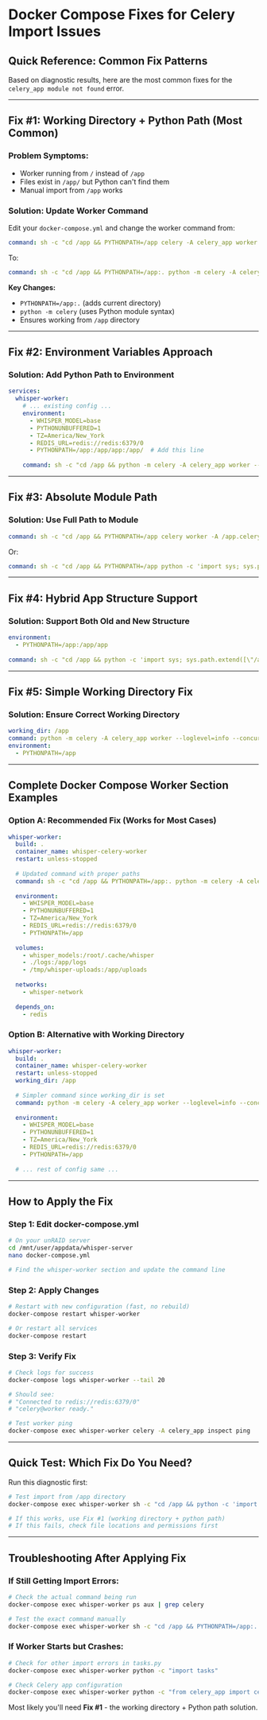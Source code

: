# Docker Compose Fixes for Celery Import Issues

## Quick Reference: Common Fix Patterns

Based on diagnostic results, here are the most common fixes for the `celery_app module not found` error.

---

## Fix #1: Working Directory + Python Path (Most Common)

### Problem Symptoms:
- Worker running from `/` instead of `/app`
- Files exist in `/app/` but Python can't find them
- Manual import from `/app` works

### Solution: Update Worker Command
Edit your `docker-compose.yml` and change the worker command from:
```yaml
command: sh -c "cd /app && PYTHONPATH=/app celery -A celery_app worker ..."
```

To:
```yaml
command: sh -c "cd /app && PYTHONPATH=/app:. python -m celery -A celery_app worker --loglevel=info --concurrency=2 --queues=audio_processing,batch_processing,default"
```

**Key Changes:**
- `PYTHONPATH=/app:.` (adds current directory)
- `python -m celery` (uses Python module syntax)
- Ensures working from `/app` directory

---

## Fix #2: Environment Variables Approach

### Solution: Add Python Path to Environment
```yaml
services:
  whisper-worker:
    # ... existing config ...
    environment:
      - WHISPER_MODEL=base
      - PYTHONUNBUFFERED=1
      - TZ=America/New_York
      - REDIS_URL=redis://redis:6379/0
      - PYTHONPATH=/app:/app/app:/app/  # Add this line
    
    command: sh -c "cd /app && python -m celery -A celery_app worker --loglevel=info --concurrency=2 --queues=audio_processing,batch_processing,default"
```

---

## Fix #3: Absolute Module Path

### Solution: Use Full Path to Module
```yaml
command: sh -c "cd /app && PYTHONPATH=/app celery worker -A /app.celery_app --loglevel=info --concurrency=2 --queues=audio_processing,batch_processing,default"
```

Or:
```yaml
command: sh -c "cd /app && PYTHONPATH=/app python -c 'import sys; sys.path.insert(0, \"/app\"); from celery_app import celery_app; celery_app.worker_main()'"
```

---

## Fix #4: Hybrid App Structure Support

### Solution: Support Both Old and New Structure
```yaml
environment:
  - PYTHONPATH=/app:/app/app
  
command: sh -c "cd /app && python -c 'import sys; sys.path.extend([\"/app\", \"/app/app\"]); from celery import Celery; exec(open(\"celery_app.py\").read()); celery_app.worker_main([\"worker\", \"--loglevel=info\", \"--concurrency=2\"])'"
```

---

## Fix #5: Simple Working Directory Fix

### Solution: Ensure Correct Working Directory
```yaml
working_dir: /app
command: python -m celery -A celery_app worker --loglevel=info --concurrency=2 --queues=audio_processing,batch_processing,default
environment:
  - PYTHONPATH=/app
```

---

## Complete Docker Compose Worker Section Examples

### Option A: Recommended Fix (Works for Most Cases)
```yaml
whisper-worker:
  build: .
  container_name: whisper-celery-worker
  restart: unless-stopped
  
  # Updated command with proper paths
  command: sh -c "cd /app && PYTHONPATH=/app:. python -m celery -A celery_app worker --loglevel=info --concurrency=2 --queues=audio_processing,batch_processing,default"
  
  environment:
    - WHISPER_MODEL=base
    - PYTHONUNBUFFERED=1
    - TZ=America/New_York
    - REDIS_URL=redis://redis:6379/0
    - PYTHONPATH=/app
  
  volumes:
    - whisper_models:/root/.cache/whisper
    - ./logs:/app/logs
    - /tmp/whisper-uploads:/app/uploads
  
  networks:
    - whisper-network
  
  depends_on:
    - redis
```

### Option B: Alternative with Working Directory
```yaml
whisper-worker:
  build: .
  container_name: whisper-celery-worker
  restart: unless-stopped
  working_dir: /app
  
  # Simpler command since working_dir is set
  command: python -m celery -A celery_app worker --loglevel=info --concurrency=2 --queues=audio_processing,batch_processing,default
  
  environment:
    - WHISPER_MODEL=base
    - PYTHONUNBUFFERED=1
    - TZ=America/New_York
    - REDIS_URL=redis://redis:6379/0
    - PYTHONPATH=/app
  
  # ... rest of config same ...
```

---

## How to Apply the Fix

### Step 1: Edit docker-compose.yml
```bash
# On your unRAID server
cd /mnt/user/appdata/whisper-server
nano docker-compose.yml

# Find the whisper-worker section and update the command line
```

### Step 2: Apply Changes
```bash
# Restart with new configuration (fast, no rebuild)
docker-compose restart whisper-worker

# Or restart all services
docker-compose restart
```

### Step 3: Verify Fix
```bash
# Check logs for success
docker-compose logs whisper-worker --tail 20

# Should see:
# "Connected to redis://redis:6379/0"
# "celery@worker ready."

# Test worker ping
docker-compose exec whisper-worker celery -A celery_app inspect ping
```

---

## Quick Test: Which Fix Do You Need?

Run this diagnostic first:
```bash
# Test import from /app directory
docker-compose exec whisper-worker sh -c "cd /app && python -c 'import celery_app; print(\"✅ Import works from /app!\")'"

# If this works, use Fix #1 (working directory + python path)
# If this fails, check file locations and permissions first
```

---

## Troubleshooting After Applying Fix

### If Still Getting Import Errors:
```bash
# Check the actual command being run
docker-compose exec whisper-worker ps aux | grep celery

# Test the exact command manually
docker-compose exec whisper-worker sh -c "cd /app && PYTHONPATH=/app:. python -m celery -A celery_app inspect ping"
```

### If Worker Starts but Crashes:
```bash
# Check for other import errors in tasks.py
docker-compose exec whisper-worker python -c "import tasks"

# Check Celery app configuration
docker-compose exec whisper-worker python -c "from celery_app import celery_app; print('Celery app loaded!')"
```

Most likely you'll need **Fix #1** - the working directory + Python path solution.
